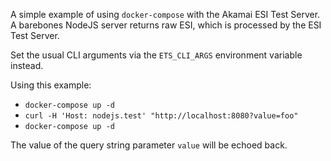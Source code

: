 A simple example of using `docker-compose` with the Akamai ESI Test Server. A barebones NodeJS server
returns raw ESI, which is processed by the ESI Test Server.

Set the usual CLI arguments via the `ETS_CLI_ARGS` environment variable instead.

Using this example:
* `docker-compose up -d`
* `curl -H 'Host: nodejs.test' "http://localhost:8080?value=foo"`
* `docker-compose up -d`

The value of the query string parameter `value` will be echoed back.